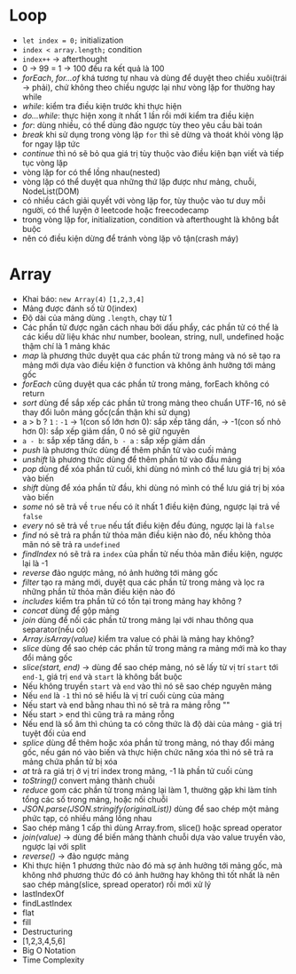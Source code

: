 # Loop

- `let index = 0;` initialization
- `index < array.length;` condition
- `index++` -> afterthought
- 0 -> 99 = 1 -> 100 đều ra kết quả là 100
- _forEach_, _for...of_ khá tương tự nhau và dùng để duyệt theo chiều xuôi(trái -> phải), chứ không theo chiều ngược lại như vòng lặp for thường hay while
- _while_: kiểm tra điều kiện trước khi thực hiện
- _do...while_: thực hiện xong ít nhất 1 lần rồi mới kiểm tra điều kiện
- _for_: dùng nhiều, có thể dùng đảo ngược tùy theo yêu cầu bài toán
- _break_ khi sử dụng trong vòng lặp `for` thì sẽ dừng và thoát khỏi vòng lặp for ngay lập tức
- _continue_ thì nó sẽ bỏ qua giá trị tùy thuộc vào điều kiện bạn viết và tiếp tục vòng lặp
- vòng lặp for có thể lồng nhau(nested)
- vòng lặp có thể duyệt qua những thứ lặp được như mảng, chuỗi, NodeList(DOM)
- có nhiều cách giải quyết với vòng lặp for, tùy thuộc vào tư duy mỗi người, có thể luyện ở leetcode hoặc freecodecamp
- trong vòng lặp for, initialization, condition và afterthought là không bắt buộc
- nên có điều kiện dừng để tránh vòng lặp vô tận(crash máy)

# Array

- Khai báo: `new Array(4)` `[1,2,3,4]`
- Mảng được đánh số từ 0(index)
- Độ dài của mảng dùng `.length`, chạy từ 1
- Các phần tử được ngăn cách nhau bởi dấu phẩy, các phần tử có thể là các kiểu dữ liệu khác như number, boolean, string, null, undefined hoặc thậm chí là 1 mảng khác
- _map_ là phương thức duyệt qua các phần tử trong mảng và nó sẽ tạo ra mảng mới dựa vào điều kiện ở function và không ảnh hưởng tới mảng gốc
- _forEach_ cũng duyệt qua các phần tử trong mảng, forEach không có return
- _sort_ dùng để sắp xếp các phần tử trong mảng theo chuẩn UTF-16, nó sẽ thay đổi luôn mảng gốc(cẩn thận khi sử dụng)
- a > b ? `1` : `-1` -> 1(con số lớn hơn 0): sắp xếp tăng dần, -> -1(con số nhỏ hơn 0): sắp xếp giảm dần, 0 nó sẽ giữ nguyên
- `a - b`: sắp xếp tăng dần, `b - a` : sắp xếp giảm dần
- _push_ là phương thức dùng để thêm phần tử vào cuối mảng
- _unshift_ là phương thức dùng để thêm phần tử vào đầu mảng
- _pop_ dùng để xóa phần tử cuối, khi dùng nó mình có thể lưu giá trị bị xóa vào biến
- _shift_ dùng để xóa phần tử đầu, khi dùng nó mình có thể lưu giá trị bị xóa vào biến
- _some_ nó sẽ trả về `true` nếu có ít nhất 1 điều kiện đúng, ngược lại trả về `false`
- _every_ nó sẽ trả về `true` nếu tất điều kiện đều đúng, ngược lại là `false`
- _find_ nó sẽ trả ra phần tử thỏa mãn điều kiện nào đó, nếu không thỏa mãn nó sẽ trả ra `undefined`
- _findIndex_ nó sẽ trả ra `index` của phần tử nếu thỏa mãn điều kiện, ngược lại là -1
- _reverse_ đảo ngược mảng, nó ảnh hưởng tới mảng gốc
- _filter_ tạo ra mảng mới, duyệt qua các phần tử trong mảng và lọc ra những phần tử thỏa mãn điều kiện nào đó
- _includes_ kiểm tra phần tử có tồn tại trong mảng hay không ?
- _concat_ dùng để gộp mảng
- _join_ dùng để nối các phần tử trong mảng lại với nhau thông qua separator(nếu có)
- _Array.isArray(value)_ kiểm tra value có phải là mảng hay không?
- _slice_ dùng để sao chép các phần tử trong mảng ra mảng mới mà ko thay đổi mảng gốc
- _slice(start, end)_ -> dùng để sao chép mảng, nó sẽ lấy từ vị trí `start` tới `end-1`, giá trị `end` và `start` là không bắt buộc
- Nếu không truyền `start` và `end` vào thì nó sẽ sao chép nguyên mảng
- Nếu `end` là `-1` thì nó sẽ hiểu là vị trí cuối cùng của mảng
- Nếu start và end bằng nhau thì nó sẽ trả ra mảng rỗng ""
- Nếu start > end thì cũng trả ra mảng rỗng
- Nếu end là số âm thì chúng ta có công thức là độ dài của mảng - giá trị tuyệt đối của end
- _splice_ dùng để thêm hoặc xóa phần tử trong mảng, nó thay đổi mảng gốc, nếu gán nó vào biến và thực hiện chức năng xóa thì nó sẽ trả ra mảng chứa phần tử bị xóa
- _at_ trả ra giá trị ở vị trí index trong mảng, -1 là phần tử cuối cùng
- _toString()_ convert mảng thành chuỗi
- _reduce_ gom các phần tử trong mảng lại làm 1, thường gặp khi làm tính tổng các số trong mảng, hoặc nối chuỗi
- _JSON.parse(JSON.stringify(originalList))_ dùng để sao chép một mảng phức tạp, có nhiều mảng lồng nhau
- Sao chép mảng 1 cấp thì dùng Array.from, slice() hoặc spread operator
- _join(value)_ -> dùng để biến mảng thành chuỗi dựa vào value truyền vào, ngược lại với split
- _reverse()_ -> đảo ngược mảng
- Khi thực hiện 1 phương thức nào đó mà sợ ảnh hưởng tới mảng gốc, mà không nhớ phương thức đó có ảnh hưởng hay không thì tốt nhất là nên sao chép mảng(slice, spread operator) rồi mới xử lý
- lastIndexOf
- findLastIndex
- flat
- fill
- Destructuring
- [1,2,3,4,5,6]
- Big O Notation
- Time Complexity
